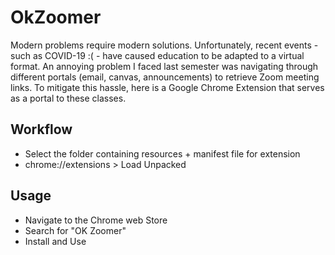 # OkZoomer
Modern problems require modern solutions. Unfortunately, recent events - such as COVID-19 :( - have caused education to be adapted to a virtual format. An annoying problem I faced last semester was navigating through different portals (email, canvas, announcements) to retrieve Zoom meeting links.
To mitigate this hassle, here is a Google Chrome Extension that serves as a portal to these classes. 

## Workflow
- Select the folder containing resources + manifest file for extension
- chrome://extensions > Load Unpacked

## Usage
- Navigate to the Chrome web Store
- Search for "OK Zoomer"
- Install and Use
